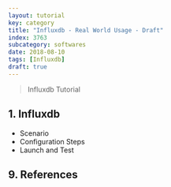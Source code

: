 ```yaml
---
layout: tutorial
key: category
title: "Influxdb - Real World Usage - Draft"
index: 3763
subcategory: softwares
date: 2018-08-10
tags: [Influxdb]
draft: true
---
```


> Influxdb Tutorial

## 1. Influxdb
* Scenario
* Configuration Steps
* Launch and Test


## 9. References
